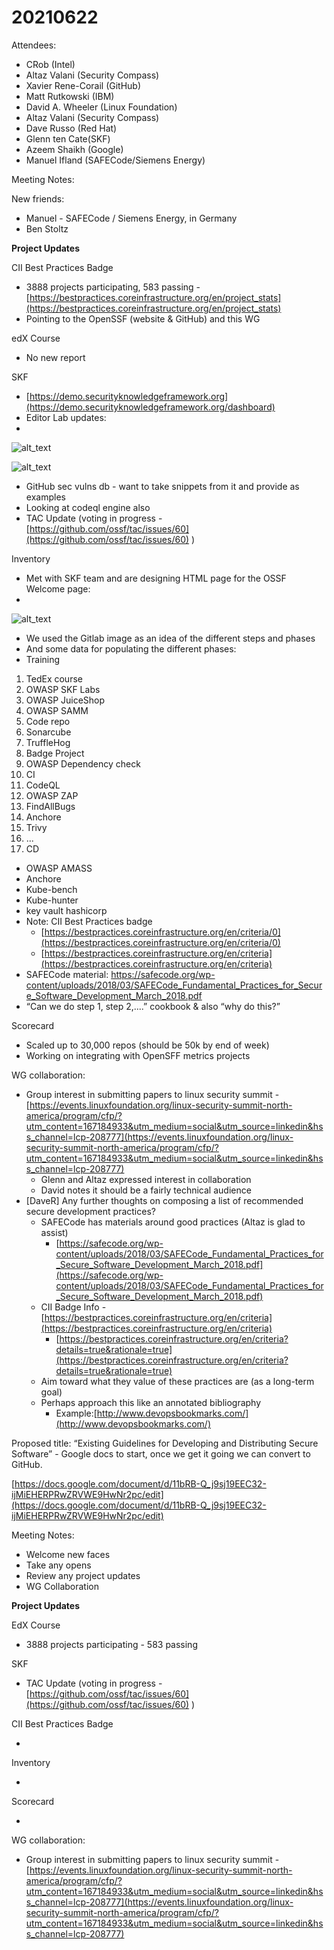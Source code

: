 # 20210622

Attendees:

- CRob (Intel)
- Altaz Valani (Security Compass)
- Xavier Rene-Corail (GitHub)
- Matt Rutkowski (IBM)
- David A. Wheeler (Linux Foundation)
- Altaz Valani (Security Compass)
- Dave Russo (Red Hat)
- Glenn ten Cate(SKF)
- Azeem Shaikh (Google)
- Manuel Ifland (SAFECode/Siemens Energy)

Meeting Notes:

New friends:

- Manuel - SAFECode / Siemens Energy, in Germany
- Ben Stoltz

**Project Updates**

CII Best Practices Badge

- 3888 projects participating, 583 passing - [https://bestpractices.coreinfrastructure.org/en/project_stats](https://bestpractices.coreinfrastructure.org/en/project_stats)
- Pointing to the OpenSSF (website & GitHub) and this WG

edX Course

- No new report

SKF

- [https://demo.securityknowledgeframework.org](https://demo.securityknowledgeframework.org/dashboard)
- Editor Lab updates:
-

![alt_text](./assets/skfeditor1.png)

![alt_text](./assets/skfeditor2.png)

- GitHub sec vulns db - want to take snippets from it and provide as examples
- Looking at codeql engine also
- TAC Update (voting in progress - [https://github.com/ossf/tac/issues/60](https://github.com/ossf/tac/issues/60) )

Inventory

- Met with SKF team and are designing HTML page for the OSSF Welcome page:
-

![alt_text](./assets/owaspdiagram.png)

- We used the Gitlab image as an idea of the different steps and phases
- And some data for populating the different phases:
- Training

1. TedEx course
2. OWASP SKF Labs
3. OWASP JuiceShop
4. OWASP SAMM
5. Code repo
6. Sonarcube
7. TruffleHog
8. Badge Project
9. OWASP Dependency check
10. CI
11. CodeQL
12. OWASP ZAP
13. FindAllBugs
14. Anchore
15. Trivy
16. ...
17. CD

- OWASP AMASS
- Anchore
- Kube-bench
- Kube-hunter
- key vault hashicorp
- Note: CII Best Practices badge
  - [https://bestpractices.coreinfrastructure.org/en/criteria/0](https://bestpractices.coreinfrastructure.org/en/criteria/0)
  - [https://bestpractices.coreinfrastructure.org/en/criteria](https://bestpractices.coreinfrastructure.org/en/criteria)
- SAFECode material: <https://safecode.org/wp-content/uploads/2018/03/SAFECode_Fundamental_Practices_for_Secure_Software_Development_March_2018.pdf>
- “Can we do step 1, step 2,....” cookbook & also “why do this?”

Scorecard

- Scaled up to 30,000 repos (should be 50k by end of week)
- Working on integrating with OpenSFF metrics projects

WG collaboration:

- Group interest in submitting papers to linux security summit - [https://events.linuxfoundation.org/linux-security-summit-north-america/program/cfp/?utm_content=167184933&utm_medium=social&utm_source=linkedin&hss_channel=lcp-208777](https://events.linuxfoundation.org/linux-security-summit-north-america/program/cfp/?utm_content=167184933&utm_medium=social&utm_source=linkedin&hss_channel=lcp-208777)
  - Glenn and Altaz expressed interest in collaboration
  - David notes it should be a fairly technical audience
- [DaveR] Any further thoughts on composing a list of recommended secure development practices?
  - SAFECode has materials around good practices (Altaz is glad to assist)
    - [https://safecode.org/wp-content/uploads/2018/03/SAFECode_Fundamental_Practices_for_Secure_Software_Development_March_2018.pdf](https://safecode.org/wp-content/uploads/2018/03/SAFECode_Fundamental_Practices_for_Secure_Software_Development_March_2018.pdf)
  - CII Badge Info - [https://bestpractices.coreinfrastructure.org/en/criteria](https://bestpractices.coreinfrastructure.org/en/criteria)
    - [https://bestpractices.coreinfrastructure.org/en/criteria?details=true&rationale=true](https://bestpractices.coreinfrastructure.org/en/criteria?details=true&rationale=true)
  - Aim toward what they value of these practices are (as a long-term goal)
  - Perhaps approach this like an annotated bibliography
    - Example:[http://www.devopsbookmarks.com/](http://www.devopsbookmarks.com/)

Proposed title: “Existing Guidelines for Developing and Distributing Secure Software” - Google docs to start, once we get it going we can convert to GitHub.

[https://docs.google.com/document/d/11bRB-Q_j9sj19EEC32-ijMiEHERPRwZRVWE9HwNr2pc/edit](https://docs.google.com/document/d/11bRB-Q_j9sj19EEC32-ijMiEHERPRwZRVWE9HwNr2pc/edit)

Meeting Notes:

- Welcome new faces
- Take any opens
- Review any project updates
- WG Collaboration

**Project Updates**

EdX Course

- 3888 projects participating - 583 passing

SKF

- TAC Update (voting in progress - [https://github.com/ossf/tac/issues/60](https://github.com/ossf/tac/issues/60) )

CII Best Practices Badge

-

Inventory

-

Scorecard

-

WG collaboration:

- Group interest in submitting papers to linux security summit - [https://events.linuxfoundation.org/linux-security-summit-north-america/program/cfp/?utm_content=167184933&utm_medium=social&utm_source=linkedin&hss_channel=lcp-208777](https://events.linuxfoundation.org/linux-security-summit-north-america/program/cfp/?utm_content=167184933&utm_medium=social&utm_source=linkedin&hss_channel=lcp-208777)
